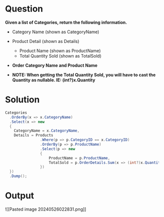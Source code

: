 ```table-of-contents
```
# Question
**Given a list of Categories, return the following information.**

- Category Name (shown as CategoryName)
    
- Product Detail (shown as Details)
    
    - Product Name (shown as ProductName)
    - Total Quantity Sold (shown as TotalSold)
- **Order Category Name and Product Name**
    
- **NOTE: When getting the Total Quantity Sold, you will have to cast the Quantity as nullable. IE: (int?)x.Quantity**

# Solution
```cs
Categories
  .OrderBy(x => x.CategoryName)
  .Select(x => new
  {
  	CategoryName = x.CategoryName,
  	Details = Products
  				.Where(p => p.CategoryID == x.CategoryID)
  				.OrderBy(p => p.ProductName)
  				.Select(p => new
  				{
  					ProductName = p.ProductName,
  					TotalSold = p.OrderDetails.Sum(x => (int?)x.Quantity)
  				})
  })
  .Dump();
```

# Output
![[Pasted image 20240526022831.png]]